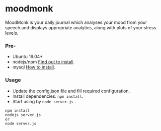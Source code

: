 # moodmonk
MoodMonk is your daily journal which analyses your mood from your speech and displays appropriate analytics, along with plots of your stress levels.

### Pre-
* Ubuntu 16.04+
* nodejs/npm [Find out to install](https://nodejs.org/en/download/package-manager/).
* mysql [How to install](https://www.digitalocean.com/community/tutorials/how-to-install-mysql-on-ubuntu-16-04).

### Usage
* Update the config.json file and fill required configuration.
* Install dependencies. `npm install`.
* Start using by `node server.js`  .

```
npm install
nodejs server.js
or
node server.js
```